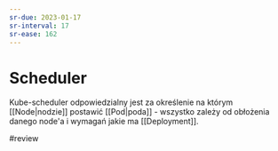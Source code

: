 ```yaml
---
sr-due: 2023-01-17
sr-interval: 17
sr-ease: 162
---
```


# Scheduler
Kube-scheduler odpowiedzialny jest za określenie na którym [[Node|nodzie]] postawić [[Pod|poda]] - wszystko zależy od obłożenia danego node'a i wymagań jakie ma [[Deployment]].

#review 